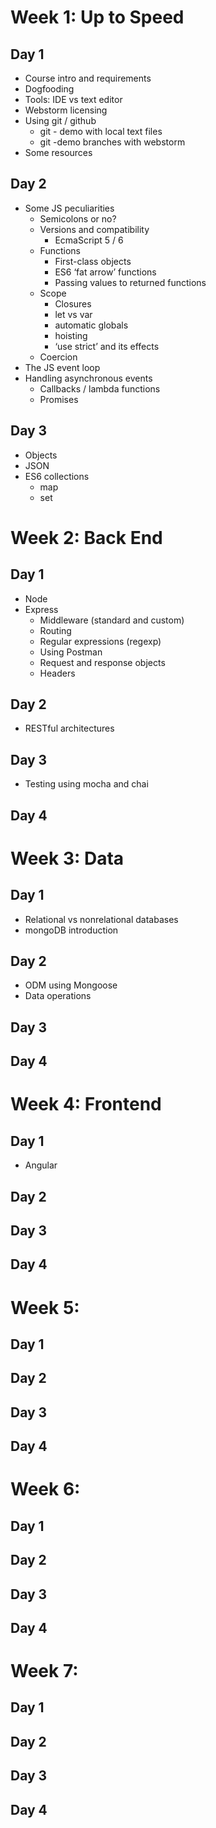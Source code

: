 # Week 1: Up to Speed
## Day 1
- Course intro and requirements
- Dogfooding
- Tools: IDE vs text editor
- Webstorm licensing
- Using git / github
	- git - demo with local text files
	- git -demo branches with webstorm
- Some resources

## Day 2
- Some JS peculiarities
	- Semicolons or no?
	- Versions and compatibility
		- EcmaScript 5 / 6
	- Functions
		- First-class objects
		- ES6 ‘fat arrow’ functions
		- Passing values to returned functions
	- Scope
		- Closures
		- let vs var
		- automatic globals
		- hoisting
		- ‘use strict’ and its effects
	- Coercion
- The JS event loop
- Handling asynchronous events
	- Callbacks / lambda functions
	- Promises

## Day 3
- Objects
- JSON
- ES6 collections
	- map
	- set

# Week 2: Back End
## Day 1
- Node
- Express
	- Middleware (standard and custom)
	- Routing
	- Regular expressions (regexp)
	- Using Postman
	- Request and response objects
	- Headers
## Day 2
- RESTful architectures

## Day 3
- Testing using mocha and chai
## Day 4

# Week 3: Data
## Day 1
- Relational vs nonrelational databases
- mongoDB introduction
## Day 2
- ODM using Mongoose
- Data operations 
## Day 3
## Day 4

# Week 4: Frontend
## Day 1
- Angular
## Day 2
## Day 3
## Day 4

# Week 5: 
## Day 1
## Day 2
## Day 3
## Day 4

# Week 6: 
## Day 1
## Day 2
## Day 3
## Day 4

# Week 7: 
## Day 1
## Day 2
## Day 3
## Day 4
